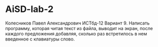 # AiSD-lab-2
Колесников Павел Александрович ИСТбд-12
Вариант 9.
Написать программу, которая читая текст  из файла, выводит на экран, после каждого предложения добавляя, сколько раз встретилось в нем введенное с клавиатуры слово.
